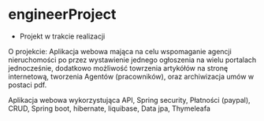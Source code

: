 # engineerProject
- Projekt w trakcie realizacji

O projekcie: Aplikacja webowa mająca na celu wspomaganie agencji nieruchomości po przez wystawienie jednego ogłoszenia na wielu portalach jednocześnie, dodatkowo możliwość towrzenia artykółów na stronę internetową, tworzenia Agentów (pracowników), oraz archiwizacja umów w postaci pdf.

Aplikacja webowa wykorzystująca API, Spring security, Płatności (paypal), CRUD, Spring boot, hibernate, liquibase, Data jpa, Thymeleafa
